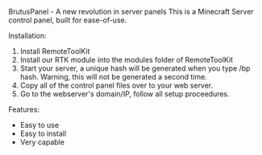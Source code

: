BrutusPanel - A new revolution in server panels
This is a Minecraft Server control panel, built for ease-of-use.

Installation:
1. Install RemoteToolKit
2. Install our RTK module into the modules folder of RemoteToolKit
3. Start your server, a unique hash will be generated when you type /bp hash. Warning, this will not be generated a second time.
4. Copy all of the control panel files over to your web server.
5. Go to the webserver's domain/IP, follow all setup proceedures.

Features:
- Easy to use
- Easy to install
- Very capable

